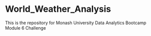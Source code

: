 # World_Weather_Analysis
This is the repository for Monash University Data Analytics Bootcamp Module 6 Challenge
